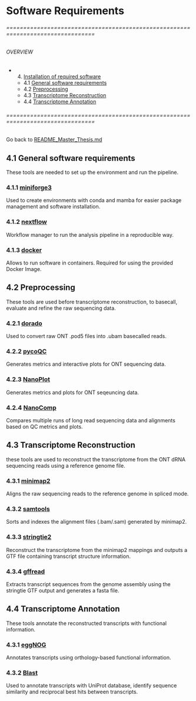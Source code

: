 #  Software Requirements

###### ================================================================================
###### OVERVIEW
+ 4. [ Installation of required software  ](#install)
    * 4.1 [ General software requirements ](#gensof)
    * 4.2 [ Preprocessing ](#prepro)
    * 4.3 [ Transcriptome Reconstruction ](#trans-recon)
    * 4.4 [ Transcriptome Annotation ](#trans-anno)
###### ================================================================================
Go back to [README_Master_Thesis.md](README_Master_Thesis.md)


 <a name="gensof"></a>
## 4.1 General software requirements
These tools are needed to set up the environment and run the pipeline.
<a name="miniforge3"></a>
### 4.1.1 [miniforge3](https://github.com/conda-forge/miniforge)
Used to create environments with conda and mamba for easier package management and software installation.
### 4.1.2 [nextflow](https://github.com/nextflow-io/nextflow)
Workflow manager to run the analysis pipeline in a reproducible way.
<a name="docker"></a>
### 4.1.3 [docker](https://github.com/docker/docker-install)
Allows to run software in containers. Required for using the provided Docker Image.

<a name="prepro"></a>
## 4.2 Preprocessing 
These tools are used before transcriptome reconstruction, to basecall, evaluate and refine the raw sequencing data.
<a name="dorado"></a>
### 4.2.1 [dorado](https://github.com/nanoporetech/dorado)
Used to convert raw ONT .pod5 files into .ubam basecalled reads.
<a name="pycoQC"></a>
### 4.2.2 [pycoQC](https://github.com/a-slide/pycoQC)
Generates metrics and interactive plots for ONT sequencing data.
<a name="NanoPlot"></a>
### 4.2.3 [NanoPlot](https://github.com/wdecoster/NanoPlot)
Generates metrics and plots for ONT seqeuncing data.
<a name="NanoComp"></a>
### 4.2.4 [NanoComp](https://github.com/wdecoster/nanocomp)
Compares multiple runs of long read sequencing data and alignments based on QC metrics and plots.

<a name="trans-recon"></a>
## 4.3 Transcriptome Reconstruction 
these tools are used to reconstruct the transcriptome from the ONT dRNA sequencing reads using a reference genome file.
<a name="minimap2"></a>
### 4.3.1 [minimap2](https://github.com/lh3/minimap2)
Aligns the raw sequencing reads to the reference genome in spliced mode.

<a name="samtools"></a>
### 4.3.2 [samtools](https://github.com/samtools/samtools)
Sorts and indexes the alignment files (.bam/.sam) generated by minimap2.

<a name="stringtie2"></a>
### 4.3.3 [stringtie2](https://github.com/skovaka/stringtie2)
Reconstruct the transcriptome from the minimap2 mappings and outputs a GTF file containing transcript structure information.

<a name="gffread"></a>
### 4.3.4 [gffread](https://github.com/gpertea/gffread)
Extracts transcript sequences from the genome assembly using the stringtie GTF output and generates a fasta file.

<a name="trans-anno"></a>
## 4.4 Transcriptome Annotation
These tools annotate the reconstructed transcripts with functional information.

<a name="eggNOG"></a>
### 4.3.1 [eggNOG](https://github.com/eggnogdb/eggnog-mapper)
Annotates transcripts using orthology-based functional information.

<a name="blast"></a>
### 4.3.2 [Blast](https://github.com/enormandeau/ncbi_blast_tutorial)
Used to annotate transcripts with UniProt database, identify sequence similarity and reciprocal best hits between transcripts.
